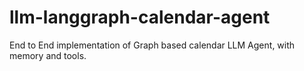 # llm-langgraph-calendar-agent
End to End implementation of Graph based calendar LLM Agent, with memory and tools.
